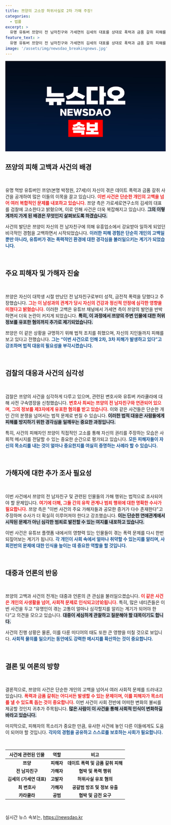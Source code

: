 ```yaml
---
title: 쯔양의 고소장 허위사실로 2차 가해 주장!
categories:
  - 법률
excerpt: >
  유명 유튜버 쯔양이 전 남자친구와 가세연의 김세의 대표를 상대로 폭력과 금품 갈취 피해를 고백하며 법적 대응에 나섰다. 이들의 허위 주장이 밝혀질 수 있을까? 클릭을 통해 모든 사건의 전말을 확인하세요!
feature_text: >
  유명 유튜버 쯔양이 전 남자친구와 가세연의 김세의 대표를 상대로 폭력과 금품 갈취 피해를 고백하며 법적 대응에 나섰다. 이들의 허위 주장이 밝혀질 수 있을까? 클릭을 통해 모든 사건의 전말을 확인하세요!
image: '/assets/img/newsdao_breakingnews.jpg'
---
```


<p><img src="/assets/img/newsdao_breakingnews.jpg" alt="koreaapp 속보" /></p>

<h2 data-ke-size="size26">쯔양의 피해 고백과 사건의 배경</h2>

<p data-ke-size="size16">&nbsp;</p>

<p>유명 먹방 유튜버인 쯔양(본명 박정원, 27세)이 자신이 겪은 데이트 폭력과 금품 갈취 사건을 공개하여 많은 이들의 이목을 끌고 있습니다. <b><span style="color: #ee2323;">이번 사건은 단순한 개인의 고백을 넘어 여러 복합적인 문제를 내포하고 있습니다.</span></b> 쯔양 측은 가로세로연구소의 김세의 대표를 검찰에 고소한다고 밝혔으며, 이로 인해 사건은 더욱 복잡해지고 있습니다. <b><span style="background-color: #21538527;">그의 이렇게까지 가게 된 배경은 무엇인지 살펴보도록 하겠습니다.</span></b> </p>

<p>사건의 발단은 쯔양이 자신의 전 남자친구에 의해 유흥업소에서 강요받아 일하게 되었던 비극적인 경험을 고백하면서 시작되었습니다. <b><span style="color: #1a5490;">이러한 피해 경험은 단순히 개인의 고백일 뿐만 아니라, 유튜버가 겪는 폭력적인 환경에 대한 경각심을 불러일으키는 계기가 되었습니다.</span></b> </p>

<p data-ke-size="size16">&nbsp;</p>

<h2 data-ke-size="size26">주요 피해자 및 가해자 진술</h2>

<p data-ke-size="size16">&nbsp;</p>

<p>쯔양은 자신이 대학생 시절 만났던 전 남자친구로부터 성적, 금전적 폭력을 당했다고 주장했습니다. <b><span style="color: #ee2323;">그는 이 남성과의 관계가 당시 자신의 건강과 정신적 안정에 심각한 영향을 미쳤다고 밝혔습니다.</span></b> 이러한 고백은 유튜브 채널에서 가세연 측이 쯔양의 발언을 반박하면서 더욱 논란이 커지게 되었습니다. <b><span style="background-color: #21538527;">특히, 이 과정에서 쯔양의 주변 인물에 대한 허위 정보를 유포한 혐의까지 추가로 제기되었습니다.</span></b></p>

<p>쯔양은 이 같은 상황을 규명하기 위해 법적 조치를 취했으며, 자신의 지인들까지 피해를 보고 있다고 전했습니다. <b><span style="color: #1a5490;">그는 “이번 사건으로 인해 2차, 3차 피해가 발생하고 있다”고 강조하며 법적 대응의 필요성을 부각시켰습니다.</span></b> </p>

<p data-ke-size="size16">&nbsp;</p>

<h2 data-ke-size="size26">검찰의 대응과 사건의 심각성</h2>

<p data-ke-size="size16">&nbsp;</p>

<p>검찰은 쯔양의 사건을 심각하게 다루고 있으며, 관련된 변호사와 유튜버 카라큘라에 대해 사전 구속영장을 신청했습니다. <b><span style="color: #ee2323;">변호사 최씨는 쯔양의 전 남자친구와 연관되어 있으며, 그의 정보를 제3자에게 유포한 혐의를 받고 있습니다.</span></b> 이와 같은 사건들은 단순한 개인 간의 분쟁을 넘어서는 법적 문제로 번질 수 있습니다. <b><span style="background-color: #21538527;">이러한 법적 대응은 사람들에게 피해를 방지하기 위한 경각심을 일깨우는 중요한 과정입니다.</span></b></p>

<p>특히, 사건의 피해자인 쯔양이 직접적인 고소를 통해 자신의 권리를 주장하는 모습은 사회적 메시지를 전달할 수 있는 중요한 순간으로 평가되고 있습니다. <b><span style="color: #1a5490;">모든 피해자들이 자신의 목소리를 내는 것이 얼마나 중요한지를 여실히 증명하는 사례라 할 수 있습니다.</span></b> </p>

<p data-ke-size="size16">&nbsp;</p>

<h2 data-ke-size="size26">가해자에 대한 추가 조사 필요성</h2>

<p data-ke-size="size16">&nbsp;</p>

<p>이번 사건에서 쯔양의 전 남자친구 및 관련된 인물들의 가해 행위는 법적으로 조사되어야 할 문제입니다. <b><span style="color: #ee2323;">여기에 더해, 그들 간의 유착 관계나 범죄 행위에 대한 명확한 수사가 필요합니다.</span></b> 쯔양 측은 "이번 사건의 주요 가해자들과 공모한 증거가 다수 존재한다"고 주장하며 수사가 더 확실히 이루어져야 한다고 강조했습니다. <b><span style="background-color: #21538527;">이는 단순한 연애관계에서 시작된 문제가 아닌 심각한 범죄로 발전할 수 있는 여지를 내포하고 있습니다.</span></b></p>

<p>이번 사건은 유튜브 플랫폼 내에서의 영향력 있는 인물들이 겪는 폭력 문제를 다시 한번 되짚어보는 계기가 됩니다. <b><span style="color: #1a5490;">각 개인이 사회 속에서 얼마나 취약할 수 있는지를 알리며, 사회전반의 문제에 대한 인식을 높이는 데 중요한 역할을 할 것입니다.</span></b> </p>

<p data-ke-size="size16">&nbsp;</p>

<h2 data-ke-size="size26">대중과 언론의 반응</h2>

<p data-ke-size="size16">&nbsp;</p>

<p>쯔양의 고백과 사건의 전개는 대중과 언론의 큰 관심을 불러일으켰습니다. <b><span style="color: #ee2323;">이 같은 사건은 개인의 사생활을 넘어, 사회적 문제로 인식되고讨论됩니다.</span></b> 특히, 많은 네티즌들은 이번 사건을 두고 “유명인이 겪는 고통이 얼마나 심각할지를 알리는 계기가 되어야 한다”고 의견을 모으고 있습니다. <b><span style="background-color: #21538527;">대중이 세심하게 관찰하고 질문해야 할 대목이기도 합니다.</span></b></p>

<p>사건의 진행 상황은 물론, 이를 다룬 미디어의 태도 또한 큰 영향을 미칠 것으로 보입니다. <b><span style="color: #1a5490;">사회적 물의를 일으키는 동안에도 강력한 메시지를 확산하는 것이 중요합니다.</span></b> </p>

<p data-ke-size="size16">&nbsp;</p>

<h2 data-ke-size="size26">결론 및 여론의 방향</h2>

<p data-ke-size="size16">&nbsp;</p>

<p>결론적으로, 쯔양의 사건은 단순한 개인의 고백을 넘어서 여러 사회적 문제를 드러내고 있습니다. <b><span style="color: #ee2323;">폭력과 금품 갈취는 어디서든 발생할 수 있는 문제이며, 이를 피해자가 목소리를 낼 수 있도록 돕는 것이 중요합니다.</span></b> 이번 사건이 사회 전반에 어떠한 변화의 불씨를 제공할 것인지 귀추가 주목됩니다. <b><span style="background-color: #21538527;">많은 사람이 이 사건을 통해 사회적 인식이 변화하길 바라고 있습니다.</span></b></p>

<p>마지막으로, 피해자의 목소리가 중요한 만큼, 유사한 사건에 놓인 다른 이들에게도 도움이 되어야 할 것입니다. <b><span style="color: #1a5490;">각자의 경험을 공유하고 스스로를 보호하는 사회가 필요합니다.</span></b> </p>

<p data-ke-size="size16">&nbsp;</p>

<table style="width: 100%; border-collapse: collapse;">
    <thead>
        <tr>
            <th style="text-align: center;"><b>사건에 관련된 인물</b></th>
            <th style="text-align: center;"><b>역할</b></th>
            <th style="text-align: center;"><b>비고</b></th>
        </tr>
    </thead>
    <tbody>
        <tr>
            <td style="text-align: center;"><b>쯔양</b></td>
            <td style="text-align: center;"><b>피해자</b></td>
            <td style="text-align: center;"><b>데이트 폭력 및 금품 갈취 피해</b></td>
        </tr>
        <tr>
            <td style="text-align: center;"><b>전 남자친구</b></td>
            <td style="text-align: center;"><b>가해자</b></td>
            <td style="text-align: center;"><b>협박 및 폭력 행위</b></td>
        </tr>
        <tr>
            <td style="text-align: center;"><b>김세의 (가세연 대표)</b></td>
            <td style="text-align: center;"><b>고발자</b></td>
            <td style="text-align: center;"><b>허위사실 유포 혐의</b></td>
        </tr>
        <tr>
            <td style="text-align: center;"><b>최 변호사</b></td>
            <td style="text-align: center;"><b>가해자</b></td>
            <td style="text-align: center;"><b>공갈범 방조 및 정보 유출</b></td>
        </tr>
        <tr>
            <td style="text-align: center;"><b>카라큘라</b></td>
            <td style="text-align: center;"><b>공범</b></td>
            <td style="text-align: center;"><b>협박 및 금전 요구</b></td>
        </tr>
    </tbody>
</table>

<p data-ke-size="size16">&nbsp;</p>
실시간 뉴스 속보는, <a href="https://newsdao.kr" rel="dofollow">https://newsdao.kr</a>


